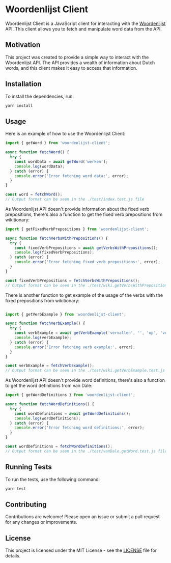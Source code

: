 # Woordenlijst Client
Woordenlijst Client is a JavaScript client for interacting with the [Woordenlijst](https://woordenlijst.org/) API. This client allows you to fetch and manipulate word data from the API.


## Motivation
This project was created to provide a simple way to interact with the Woordenlijst API. The API provides a wealth of information about Dutch words, and this client makes it easy to access that information.

## Installation
To install the dependencies, run:

```sh
yarn install
```

## Usage
Here is an example of how to use the Woordenlijst Client:

```javascript
import { getWord } from 'woordenlijst-client';

async function fetchWord() {
  try {
    const wordData = await getWord('werken');
    console.log(wordData);
  } catch (error) {
    console.error('Error fetching word data:', error);
  }
}

const word = fetchWord();
// Output format can be seen in the ./test/index.test.js file
```

As Woordenlijst API doesn't provide information about the fixed verb prepositions, there's also a function to get the fixed verb prepositions from wikitionary:

```javascript
import { getFixedVerbPrepositions } from 'woordenlijst-client';

async function fetchVerbsWithPrepositions() {
  try {
    const fixedVerbPrepositions = await getVerbsWithPrepositions();
    console.log(fixedVerbPrepositions);
  } catch (error) {
    console.error('Error fetching fixed verb prepositions:', error);
  }
}

const fixedVerbPrepositions = fetchVerbsWithPrepositions();
// Output format can be seen in the ./test/wiki.getVerbsWithPrepositions.test.js file
```

There is another function to get example of the usage of the verbs with the fixed prepositions from wikitionary:

```javascript

import { getVerbExample } from 'woordenlijst-client';

async function fetchVerbExample() {
  try {
    const verbExample = await getVerbExample('vervallen', '', 'op', 'vervallen op');
    console.log(verbExample);
  } catch (error) {
    console.error('Error fetching verb example:', error);
  }
}

const verbExample = fetchVerbExample();
// Output format can be seen in the ./test/wiki.getVerbExample.test.js file
```

As Woordenlijst API doesn't provide word definitions, there's also a function to get the word definitions from van Dale:

```javascript
import { getWordDefinitions } from 'woordenlijst-client';

async function fetchWordDefinitions() {
  try {
    const wordDefinitions = await getWordDefinitions();
    console.log(wordDefinitions);
  } catch (error) {
    console.error('Error fetching word definitions:', error);
  }
}

const wordDefinitions = fetchWordDefinitions();
// Output format can be seen in the ./test/vanDale.getWord.test.js file
```

## Running Tests
To run the tests, use the following command:

```sh
yarn test
```

## Contributing
Contributions are welcome! Please open an issue or submit a pull request for any changes or improvements.

## License
This project is licensed under the MIT License - see the [LICENSE](LICENSE) file for details.